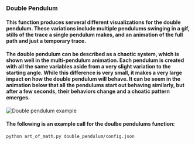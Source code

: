 ### Double Pendulum

#### This function produces serveral different visualizations for the double pendulum. These variations include multiple pendulums swinging in a gif, stills of the trace a single pendulum makes, and an animation of the full path and just a temporary trace. 

#### The double pendulum can be described as a chaotic system, which is shown well in the multi-pendulum animation. Each pendulum is created with all the same variables aside from a very slight variation to the starting angle. While this difference is very small, it makes a very large impact on how the double pendulum will behave. It can be seem in the animation below that all the pendulums start out behaving similarly, but after a few seconds, their behaviors change and a choatic pattern emerges.

![Double pendulum example](/output/pendulum/multi_ani/12x12/black_twilight_2.0_2.0.gif)

#### The following is an example call for the doulbe pendulums function:

    python art_of_math.py double_pendulum/config.json

